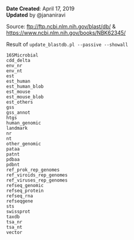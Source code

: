 **Date Created**: April 17, 2019 <br>
**Updated** by @jananiravi

Source: ftp://ftp.ncbi.nlm.nih.gov/blast/db/ & https://www.ncbi.nlm.nih.gov/books/NBK62345/ 

Result of `update_blastdb.pl --passive --showall`

```
16SMicrobial
cdd_delta
env_nr
env_nt
est
est_human
est_human_blob
est_mouse
est_mouse_blob
est_others
gss
gss_annot
htgs
human_genomic
landmark
nr
nt
other_genomic
pataa
patnt
pdbaa
pdbnt
ref_prok_rep_genomes
ref_viroids_rep_genomes
ref_viruses_rep_genomes
refseq_genomic
refseq_protein
refseq_rna
refseqgene
sts
swissprot
taxdb
tsa_nr
tsa_nt
vector
```
